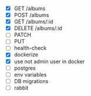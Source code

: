 - [x] GET /albums
- [x] POST /albums
- [x] GET /albums/:id
- [x] DELETE /albums/:id
- [ ] PATCH
- [ ] PUT
- [ ] health-check
- [x] dockerize
- [x] use not admin user in docker
- [ ] postgres
- [ ] env variables
- [ ] DB migrations
- [ ] rabbit
